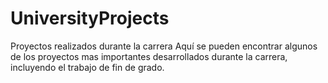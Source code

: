 # UniversityProjects
Proyectos realizados durante la carrera
Aquí se pueden encontrar algunos de los proyectos mas importantes desarrollados durante la carrera, incluyendo el trabajo de fin de grado.
